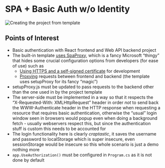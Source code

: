 ﻿# SPA + Basic Auth w/o Identity

![Creating the project from template](template.png)

## Points of Interest

- Basic authentication with React frontend and Web API backend project
- The built-in template [uses SpaProxy](https://learn.microsoft.com/en-us/aspnet/core/client-side/spa/intro?view=aspnetcore-7.0), which is a fancy Microsoft “thingy” that hides some crucial configuration options from developers (for ease of use) such as
    - [Using HTTPS and a self-signed certificate](https://create-react-app.dev/docs/using-https-in-development/) for development
    - [Proxying](https://create-react-app.dev/docs/proxying-api-requests-in-development/) requests between frontend and backend (the template uses setupProxy for its fancy “magic”)
- setupProxy.js must be updated to pass requests to the backend other than the one used in by the project template
- The server-side must be implemented in a way so that it respects the “X-Requested-With: XMLHttpRequest” header in order _not_ to send back the WWW-Authenticate header in the HTTP response when requesting a resource that requires basic authentication, otherwise the “usual” login window seen in browsers would popup even when doing a background fetch - usually webservers respect this, but since the authentication stuff is custom this needs to be accounted for
- The login functionality here is clearly _craptastic_, it saves the username and password to localStorage which is super insecure, even sessionStorage would be insecure so this whole scenario is just a demo nothing more
- `app.UseAuthorization()` must be configured in `Program.cs` as it is not done by default

